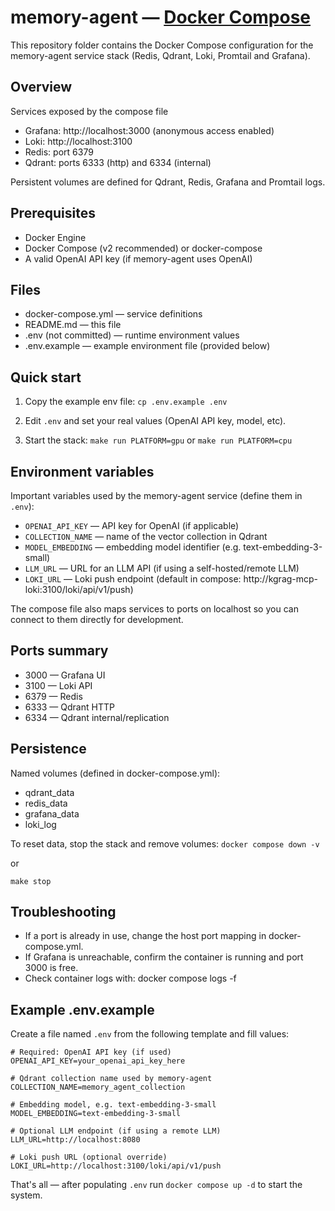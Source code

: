 # memory-agent — [Docker Compose](./docker-compose.yml)

This repository folder contains the Docker Compose configuration for the memory-agent service stack (Redis, Qdrant, Loki, Promtail and Grafana).

## Overview

Services exposed by the compose file
- Grafana: http://localhost:3000 (anonymous access enabled)
- Loki: http://localhost:3100
- Redis: port 6379
- Qdrant: ports 6333 (http) and 6334 (internal)

Persistent volumes are defined for Qdrant, Redis, Grafana and Promtail logs.

## Prerequisites

- Docker Engine
- Docker Compose (v2 recommended) or docker-compose
- A valid OpenAI API key (if memory-agent uses OpenAI)

## Files

- docker-compose.yml — service definitions
- README.md — this file
- .env (not committed) — runtime environment values
- .env.example — example environment file (provided below)

## Quick start

1. Copy the example env file:
    `cp .env.example .env`

2. Edit `.env` and set your real values (OpenAI API key, model, etc).

3. Start the stack: `make run PLATFORM=gpu` or `make run PLATFORM=cpu`

## Environment variables

Important variables used by the memory-agent service (define them in `.env`):

- `OPENAI_API_KEY` — API key for OpenAI (if applicable)
- `COLLECTION_NAME` — name of the vector collection in Qdrant
- `MODEL_EMBEDDING` — embedding model identifier (e.g. text-embedding-3-small)
- `LLM_URL` — URL for an LLM API (if using a self-hosted/remote LLM)
- `LOKI_URL` — Loki push endpoint (default in compose: http://kgrag-mcp-loki:3100/loki/api/v1/push)

The compose file also maps services to ports on localhost so you can connect to them directly for development.

## Ports summary

- 3000 — Grafana UI
- 3100 — Loki API
- 6379 — Redis
- 6333 — Qdrant HTTP
- 6334 — Qdrant internal/replication

## Persistence

Named volumes (defined in docker-compose.yml):
- qdrant_data
- redis_data
- grafana_data
- loki_log

To reset data, stop the stack and remove volumes:
`docker compose down -v`

or 

`make stop`

## Troubleshooting

- If a port is already in use, change the host port mapping in docker-compose.yml.
- If Grafana is unreachable, confirm the container is running and port 3000 is free.
- Check container logs with: docker compose logs -f <service-name>

## Example .env.example

Create a file named `.env` from the following template and fill values:

```env
# Required: OpenAI API key (if used)
OPENAI_API_KEY=your_openai_api_key_here

# Qdrant collection name used by memory-agent
COLLECTION_NAME=memory_agent_collection

# Embedding model, e.g. text-embedding-3-small
MODEL_EMBEDDING=text-embedding-3-small

# Optional LLM endpoint (if using a remote LLM)
LLM_URL=http://localhost:8080

# Loki push URL (optional override)
LOKI_URL=http://localhost:3100/loki/api/v1/push
```

That's all — after populating `.env` run `docker compose up -d` to start the system.
